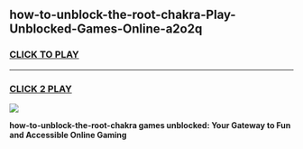 
## how-to-unblock-the-root-chakra-Play-Unblocked-Games-Online-a2o2q
<h3>
<a href="https://premium76.site?title=how-to-unblock-the-root-chakra&ref=25A">CLICK TO PLAY</a></h3>
<hr>

<h3>
<a href="https://premium76.site?title=how-to-unblock-the-root-chakra&ref=25A">CLICK 2 PLAY</a>
  
</h3>

<a href="https://premium76.site?title=how-to-unblock-the-root-chakra&ref=25A"><img src="https://clearcache.store/games.png"></a>


**how-to-unblock-the-root-chakra games unblocked: Your Gateway to Fun and Accessible Online Gaming**
